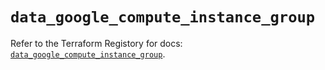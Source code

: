 # `data_google_compute_instance_group`

Refer to the Terraform Registory for docs: [`data_google_compute_instance_group`](https://registry.terraform.io/providers/hashicorp/google/4.68.0/docs/data-sources/compute_instance_group).
